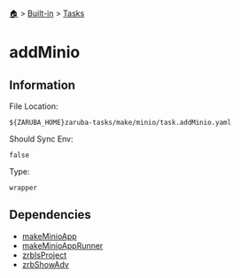 <!--startTocHeader-->
[🏠](../../README.md) > [Built-in](../README.md) > [Tasks](README.md)
# addMinio
<!--endTocHeader-->


## Information

File Location:

    ${ZARUBA_HOME}zaruba-tasks/make/minio/task.addMinio.yaml

Should Sync Env:

    false

Type:

    wrapper


## Dependencies

- [makeMinioApp](make-minio-app.md)
- [makeMinioAppRunner](make-minio-app-runner.md)
- [zrbIsProject](zrb-is-project.md)
- [zrbShowAdv](zrb-show-adv.md)



<!--startTocSubtopic-->
<!--endTocSubtopic-->